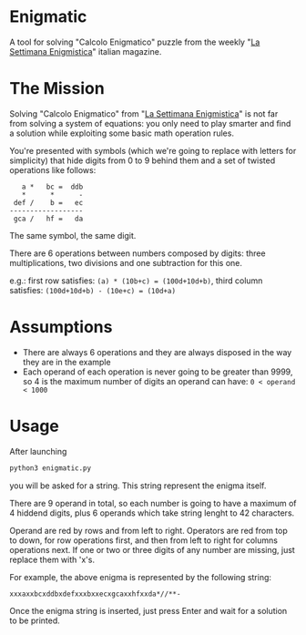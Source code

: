 # Enigmatic
A tool for solving "Calcolo Enigmatico" puzzle from the weekly "[La Settimana Enigmistica](https://en.wikipedia.org/wiki/La_Settimana_Enigmistica)" italian magazine.

# The Mission
Solving "Calcolo Enigmatico" from "[La Settimana Enigmistica](https://en.wikipedia.org/wiki/La_Settimana_Enigmistica)" is not far from solving a system of equations: you only need to play smarter and find a solution while exploiting some basic math operation rules.

You're presented with symbols (which we're going to replace with letters for simplicity) that hide digits from 0 to 9 behind them and a set of twisted operations like follows:

```
   a *   bc =  ddb
   *      *      -
 def /    b =   ec
------------------
 gca /   hf =   da
```

The same symbol, the same digit.

There are 6 operations between numbers composed by digits: three multiplications, two divisions and one subtraction for this one.

e.g.: first row satisfies: `(a) * (10b+c) = (100d+10d+b)`, third column satisfies: `(100d+10d+b) - (10e+c) = (10d+a)`

# Assumptions
- There are always 6 operations and they are always disposed in the way they are in the example
- Each operand of each operation is never going to be greater than 9999, so 4 is the maximum number of digits an operand can have: `0 < operand < 1000`
# Usage
After launching

```python
python3 enigmatic.py
```
you will be asked for a string. This string represent the enigma itself.

There are 9 operand in total, so each number is going to have a maximum of 4 hiddend digits, plus 6 operands which take string lenght to 42 characters.

Operand are red by rows and from left to right. Operators are red from top to down, for row operations first, and then from left to right for columns operations next. If one or two or three digits of any number are missing, just replace them with 'x's.

For example, the above enigma is represented by the following string:
```
xxxaxxbcxddbxdefxxxbxxecxgcaxxhfxxda*//**-
```
Once the enigma string is inserted, just press Enter and wait for a solution to be printed.


